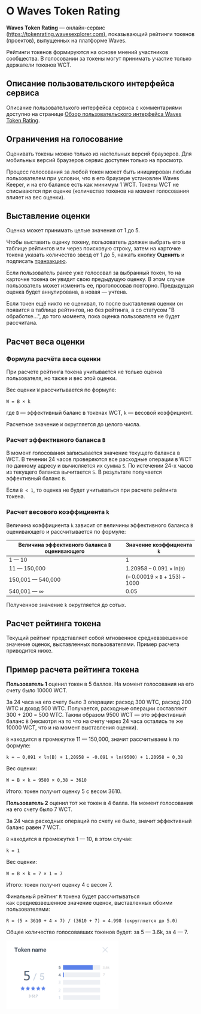 # О Waves Token Rating

**Waves Token Rating** — онлайн-сервис (https://tokenrating.wavesexplorer.com), показывающий рейтинги токенов (проектов), выпущенных на платформе Waves.

Рейтинги токенов формируются на основе мнений участников сообщества. В голосовании за токены могут принимать участие только держатели токенов WCT.

## Описание пользовательского интерфейса сервиса

Описание пользователького интерфейса сервиса с комментариями доступно на странице [Обзор пользовательского интерфейса Waves Token Rating](/waves-token-rating/waves-token-rating-user-interface-overview.md).

## Ограничения на голосование

Оценивать токены можно только из настольных версий браузеров. Для мобильных версий браузеров сервис доступен только на просмотр.

Процесс голосования за любой токен может быть инициирован любым пользователем при условии, что в его браузере установлен Waves Keeper, и на его балансе есть как минимум 1 WCT. Токены WCT не списываются при оценке (количество токенов на момент голосования влияет на вес оценки).

## Выставление оценки

Оценка может принимать целые значения от 1 до 5.

Чтобы выставить оценку токену, пользователь должен выбрать его в таблице рейтингов или через поисковую строку, затем на карточке токена указать количество звезд от 1 до 5, нажать кнопку **Оценить** и подписать [транзакцию](/waves-token-rating/user-score-data-transaction.md).

Если пользователь ранее уже голосовал за выбранный токен, то на карточке токена он увидит свою предыдущую оценку. В этом случае пользователь может изменить ее, проголосовав повторно. Предыдущая оценка будет аннулирована, а новая — учтена.

Если токен ещё никто не оценивал, то после выставления оценки он появится в таблице рейтингов, но без рейтинга, а со статусом "В обработке...", до того момента, пока оценка пользователя не будет рассчитана.

## Расчет веса оценки

### Формула расчёта веса оценки

При расчете рейтинга токена учитывается не только оценка пользователя, но также и вес этой оценки.

Вес оценки `W` рассчитывается по формуле:

```
W = B × k
```

где
`B` — эффективный баланс в токенах WCT,
`k` — весовой коэффициент.

Расчетное значение `W` округляется до целого числа.

### Расчет эффективного баланса `B`

В момент голосования записывается значение текущего баланса в WCT. В течении 24 часов проверяются все расходные операции в WCT по данному адресу и вычисляется их сумма `S`. По истечении 24-х часов из текущего баланса вычитается `S`. В результате получается эффективный баланс `B`.  

Если `B < 1`, то оценка не будет учитываться при расчете рейтинга токена.

### Расчет весового коэффициента `k`

Величина коэффициента `k` зависит от величины эффективного баланса `B` оценивающего и рассчитывается по формуле:

|Величина эффективного баланса `B` оценивающего|Значение коэффициента `k`|
|---|---|
|1 — 10|1|
|11 — 150,000|1.20958 – 0.091 × ln(`B`)|
|150,001 — 540,000|(– 0.00019 × `B` + 153) ÷ 1000|
|540,001 — ∞|0.05|

Полученное значение `k` округляется до сотых.

## Расчет рейтинга токена

Текущий рейтинг представляет собой мгновенное средневзвешенное значение оценок, выставленных пользователями. Пример расчета приводится ниже.

## Пример расчета рейтинга токена

**Пользователь 1** оценил токен в 5 баллов. На момент голосования на его счету было 10000 WCT.

За 24 часа на его счету было 3 операции: расход 300 WTC, расход 200 WTC и доход 500 WTC. Получается, расходные операции составляют 300 + 200 = 500 WTC. Таким образом 9500 WCT — это эффективный баланс `B` (несмотря на то что на счету через 24 часа остались те же 10000 WCT, что и на момент выставления оценки).

`B` находится в промежутке 11 — 150,000, значит рассчитываем `k` по формуле:
```
k = – 0,091 × ln(B) + 1,20958 = -0.091 × ln(9500) + 1.20958 = 0,38
```

Вес оценки:
```
W = B × k = 9500 × 0,38 = 3610
```

Итого: токен получит оценку 5 с весом 3610.



**Пользователь 2** оценил тот же токен в 4 балла. На момент голосования на его счету было 7 WCT.

За 24 часа расходных операций по счету не было, значит эффективный баланс равен 7 WCT.

`B` находится в промежутке 1 — 10, в этом случае:
```
k = 1
```

Вес оценки:
```
W = B × k = 7 × 1 = 7
```

Итого: токен получит оценку 4 с весом 7.

Финальный рейтинг `R` токена будет рассчитываться как средневзвешенное значение оценок, выставленных обоими пользователями:

```
R = (5 × 3610 + 4 × 7) / (3610 + 7) = 4.998 (округляется до 5.0)
```

Общее количество голосовавших токенов будет: за 5 — 3.6k, за 4 — 7.

<img src="img/token-rating.png" alt="faucet" width="300"/>


